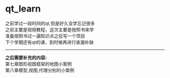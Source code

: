 # qt_learn

 之前学过一段时间的qt,但是好久没学忘记很多<br/>
 之前主要是视频教程，这次主要是按照书来学<br/>
 准备按照书过一遍知识点之后写一个项目<br/>
 下个学期还有qt的课，到时候再进行查漏补缺<br/>
 
--------
 **之后需要补充的内容:**<br/>
 第七章图形视图框架的地图小案例<br/>
 第八章模型,视图,代理分别的小案例<br/>
